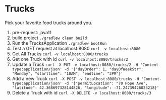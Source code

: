 # Trucks
Pick your favorite food trucks around you. 

1. pre-request: java11
2. build project `./gradlew clean build`
3. Run the TrucksApplication `./gradlew bootRun`
4. Test a GET request at localhost:8080 `curl -v localhost:8080`
5. Get All Trucks `curl -v localhost:8080/trucks`
6. Get one Truck with id `curl -v localhost:8080/trucks/2`
7. Update a Truck `curl -X PUT -v localhost:8080/trucks/2 -H 'Content-type:application/json' -d '{"dayOrder": 1, "dayOfWeekStr": "Monday", "starttime": "10AM", "endtime": "3PM"}'`
8. Add a new Truck `curl -X POST -v localhost:8080/trucks -H 'Content-type:application/json' -d '{"permitLocation": "70 Hope Ave", "latitude": 42.368697328144826, "longitude": -71.24739426023218}'`
9. Delete a Truck with id `curl -X DELETE -v localhost:8080/trucks/3`